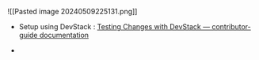 ![[Pasted image 20240509225131.png]]

- Setup using DevStack :  [Testing Changes with DevStack — contributor-guide  documentation](https://docs.openstack.org/contributors/code-and-documentation/devstack.html)

- 